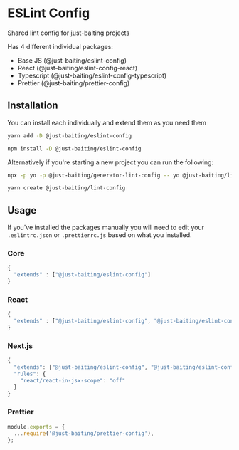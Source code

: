 # ESLint Config

Shared lint config for just-baiting projects

Has 4 different individual packages:

- Base JS (@just-baiting/eslint-config)
- React (@just-baiting/eslint-config-react)
- Typescript (@just-baiting/eslint-config-typescript)
- Prettier (@just-baiting/prettier-config)

## Installation

You can install each individually and extend them as you need them

```bash
yarn add -D @just-baiting/eslint-config
```

```bash
npm install -D @just-baiting/eslint-config
```

Alternatively if you're starting a new project you can run the following: 

```bash
npx -p yo -p @just-baiting/generator-lint-config -- yo @just-baiting/lint-config
```

```bash
yarn create @just-baiting/lint-config
```

## Usage
If you've installed the packages manually you will need to edit your ```.eslintrc.json``` or ```.prettierrc.js``` based on what you installed.

### Core

```js
{
  "extends" : ["@just-baiting/eslint-config"]
}
```

### React
```js
{
  "extends" : ["@just-baiting/eslint-config", "@just-baiting/eslint-config-react"]
}
```

### Next.js

```js
{
  "extends": ["@just-baiting/eslint-config", "@just-baiting/eslint-config-react"],
  "rules": {
    "react/react-in-jsx-scope": "off"
  }
}
```

### Prettier
```js
module.exports = {
  ...require('@just-baiting/prettier-config'),
};
```